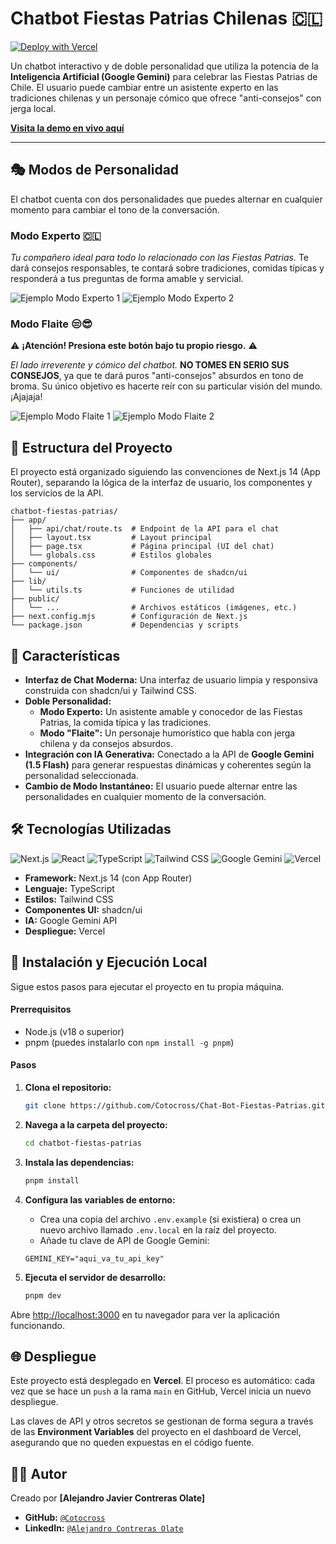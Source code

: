 # Chatbot Fiestas Patrias Chilenas 🇨🇱

[![Deploy with Vercel](https://vercel.com/button)](https://chat-bot-fiestas-patrias.vercel.app/)

Un chatbot interactivo y de doble personalidad que utiliza la potencia de la **Inteligencia Artificial (Google Gemini)** para celebrar las Fiestas Patrias de Chile. El usuario puede cambiar entre un asistente experto en las tradiciones chilenas y un personaje cómico que ofrece "anti-consejos" con jerga local.

**[Visita la demo en vivo aquí](https://chat-bot-fiestas-patrias.vercel.app/)**

---

## 🎭 Modos de Personalidad

El chatbot cuenta con dos personalidades que puedes alternar en cualquier momento para cambiar el tono de la conversación.

### Modo Experto 🇨🇱
*Tu compañero ideal para todo lo relacionado con las Fiestas Patrias.* Te dará consejos responsables, te contará sobre tradiciones, comidas típicas y responderá a tus preguntas de forma amable y servicial.

![Ejemplo Modo Experto 1](https://i.imgur.com/5LOGMUr.png)
![Ejemplo Modo Experto 2](https://i.imgur.com/UNxntXv.png)

### Modo Flaite 😒😎
⚠️ **¡Atención! Presiona este botón bajo tu propio riesgo.** ⚠️

*El lado irreverente y cómico del chatbot.* **NO TOMES EN SERIO SUS CONSEJOS**, ya que te dará puros "anti-consejos" absurdos en tono de broma. Su único objetivo es hacerte reír con su particular visión del mundo. ¡Ajajaja!

![Ejemplo Modo Flaite 1](https://i.imgur.com/eKSxrCQ.png)
![Ejemplo Modo Flaite 2](https://i.imgur.com/o45kQcF.png)

## 📂 Estructura del Proyecto

El proyecto está organizado siguiendo las convenciones de Next.js 14 (App Router), separando la lógica de la interfaz de usuario, los componentes y los servicios de la API.

```text
chatbot-fiestas-patrias/
├── app/
│   ├── api/chat/route.ts  # Endpoint de la API para el chat
│   ├── layout.tsx         # Layout principal
│   ├── page.tsx           # Página principal (UI del chat)
│   └── globals.css        # Estilos globales
├── components/
│   └── ui/                # Componentes de shadcn/ui
├── lib/
│   └── utils.ts           # Funciones de utilidad
├── public/
│   └── ...                # Archivos estáticos (imágenes, etc.)
├── next.config.mjs        # Configuración de Next.js
└── package.json           # Dependencias y scripts
```

## 🌟 Características

*   **Interfaz de Chat Moderna:** Una interfaz de usuario limpia y responsiva construida con shadcn/ui y Tailwind CSS.
*   **Doble Personalidad:**
    *   **Modo Experto:** Un asistente amable y conocedor de las Fiestas Patrias, la comida típica y las tradiciones.
    *   **Modo "Flaite":** Un personaje humorístico que habla con jerga chilena y da consejos absurdos.
*   **Integración con IA Generativa:** Conectado a la API de **Google Gemini (1.5 Flash)** para generar respuestas dinámicas y coherentes según la personalidad seleccionada.
*   **Cambio de Modo Instantáneo:** El usuario puede alternar entre las personalidades en cualquier momento de la conversación.

## 🛠️ Tecnologías Utilizadas

![Next.js](https://img.shields.io/badge/Next.js-000000?style=for-the-badge&logo=nextdotjs&logoColor=white)
![React](https://img.shields.io/badge/React-20232A?style=for-the-badge&logo=react&logoColor=61DAFB)
![TypeScript](https://img.shields.io/badge/TypeScript-3178C6?style=for-the-badge&logo=typescript&logoColor=white)
![Tailwind CSS](https://img.shields.io/badge/Tailwind_CSS-38B2AC?style=for-the-badge&logo=tailwind-css&logoColor=white)
![Google Gemini](https://img.shields.io/badge/Google_Gemini-8E44AD?style=for-the-badge&logo=google-gemini&logoColor=white)
![Vercel](https://img.shields.io/badge/Vercel-000000?style=for-the-badge&logo=vercel&logoColor=white)

*   **Framework:** Next.js 14 (con App Router)
*   **Lenguaje:** TypeScript
*   **Estilos:** Tailwind CSS
*   **Componentes UI:** shadcn/ui
*   **IA:** Google Gemini API
*   **Despliegue:** Vercel

## 🚀 Instalación y Ejecución Local

Sigue estos pasos para ejecutar el proyecto en tu propia máquina.

#### Prerrequisitos

*   Node.js (v18 o superior)
*   pnpm (puedes instalarlo con `npm install -g pnpm`)

#### Pasos

1.  **Clona el repositorio:**
    ```bash
    git clone https://github.com/Cotocross/Chat-Bot-Fiestas-Patrias.git
    ```

2.  **Navega a la carpeta del proyecto:**
    ```bash
    cd chatbot-fiestas-patrias
    ```

3.  **Instala las dependencias:**
    ```bash
    pnpm install
    ```

4.  **Configura las variables de entorno:**
    *   Crea una copia del archivo `.env.example` (si existiera) o crea un nuevo archivo llamado `.env.local` en la raíz del proyecto.
    *   Añade tu clave de API de Google Gemini:
    ```
    GEMINI_KEY="aqui_va_tu_api_key"
    ```

5.  **Ejecuta el servidor de desarrollo:**
    ```bash
    pnpm dev
    ```

Abre [http://localhost:3000](http://localhost:3000) en tu navegador para ver la aplicación funcionando.

## 🌐 Despliegue

Este proyecto está desplegado en **Vercel**. El proceso es automático: cada vez que se hace un `push` a la rama `main` en GitHub, Vercel inicia un nuevo despliegue.

Las claves de API y otros secretos se gestionan de forma segura a través de las **Environment Variables** del proyecto en el dashboard de Vercel, asegurando que no queden expuestas en el código fuente.

## 👨‍💻 Autor

Creado por **[Alejandro Javier Contreras Olate]**

*   **GitHub:** [`@Cotocross`](https://github.com/Cotocross)
*   **LinkedIn:** [`@Alejandro Contreras Olate`](https://www.linkedin.com/in/alejandro-contreras-olate-131b562b9) 
